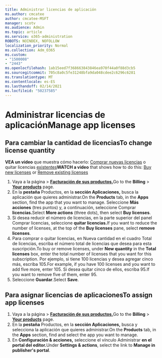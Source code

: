 ```yaml
---
title: Administrar licencias de aplicación
ms.author: cmcatee
author: cmcatee-MSFT
manager: scotv
ms.audience: Admin
ms.topic: article
ms.service: o365-administration
ROBOTS: NOINDEX, NOFOLLOW
localization_priority: Normal
ms.collection: Adm_O365
ms.custom:
- "1500008"
- "2443"
ms.openlocfilehash: 1ab15eed7f368663843846ea970f44a0f88d3cb5
ms.sourcegitcommit: 705c8a0c5fe31248bfa9da048cdee2c6296c6281
ms.translationtype: MT
ms.contentlocale: es-ES
ms.lasthandoff: 02/14/2021
ms.locfileid: "50237585"
---
```

# <a name="manage-app-licenses"></a><span data-ttu-id="6b3e8-102">Administrar licencias de aplicación</span><span class="sxs-lookup"><span data-stu-id="6b3e8-102">Manage app licenses</span></span>

## <a name="to-change-license-quantity"></a><span data-ttu-id="6b3e8-103">Para cambiar la cantidad de licencias</span><span class="sxs-lookup"><span data-stu-id="6b3e8-103">To change license quantity</span></span>

<span data-ttu-id="6b3e8-104">**VEA un vídeo** que muestra cómo hacerlo: [Comprar nuevas licencias](https://go.microsoft.com/fwlink/p/?linkid=2154857) o quitar licencias [existentes](https://go.microsoft.com/fwlink/p/?linkid=2154938)</span><span class="sxs-lookup"><span data-stu-id="6b3e8-104">**WATCH a video** that shows how to do this: [Buy new licenses](https://go.microsoft.com/fwlink/p/?linkid=2154857) or [Remove existing licenses](https://go.microsoft.com/fwlink/p/?linkid=2154938)</span></span>

1. <span data-ttu-id="6b3e8-105">Vaya a la página  >  **[Facturación de sus productos.](https://go.microsoft.com/fwlink/p/?linkid=842054)**</span><span class="sxs-lookup"><span data-stu-id="6b3e8-105">Go to the **Billing** > **[Your products](https://go.microsoft.com/fwlink/p/?linkid=842054)** page.</span></span>
2. <span data-ttu-id="6b3e8-106">En la **pestaña** Productos, en la **sección Aplicaciones,** busca la aplicación que quieres administrar.</span><span class="sxs-lookup"><span data-stu-id="6b3e8-106">On the **Products** tab, in the **Apps** section, find the app that you want to manage.</span></span> <span data-ttu-id="6b3e8-107">Seleccione **Más acciones** (tres puntos) y, a continuación, seleccione Comprar **licencias.**</span><span class="sxs-lookup"><span data-stu-id="6b3e8-107">Select **More actions** (three dots), then select **Buy licenses**.</span></span>
3. <span data-ttu-id="6b3e8-108">Si desea reducir el número de licencias, en  la parte superior del panel Comprar licencias, seleccione **quitar licencias.**</span><span class="sxs-lookup"><span data-stu-id="6b3e8-108">If you want to reduce the number of licenses, at the top of the **Buy licenses** pane, select **remove licenses**.</span></span>
4. <span data-ttu-id="6b3e8-109">Para comprar o quitar  licencias, en  Nueva cantidad en el cuadro Total de licencias, escriba el número total de licencias que desea para esta suscripción.</span><span class="sxs-lookup"><span data-stu-id="6b3e8-109">To buy or remove licenses, under **New quantity** in the **Total licenses** box, enter the total number of licenses that you want for this subscription.</span></span> <span data-ttu-id="6b3e8-110">Por ejemplo, si tiene 100 licencias y desea agregar cinco más, escriba 105.</span><span class="sxs-lookup"><span data-stu-id="6b3e8-110">For example, if you have 100 licenses and you want to add five more, enter 105.</span></span> <span data-ttu-id="6b3e8-111">Si desea quitar cinco de ellos, escriba 95.</span><span class="sxs-lookup"><span data-stu-id="6b3e8-111">If you want to remove five of them, enter 95.</span></span>
5. <span data-ttu-id="6b3e8-112">Seleccione **Guardar**.</span><span class="sxs-lookup"><span data-stu-id="6b3e8-112">Select **Save**.</span></span>

## <a name="to-assign-app-licenses"></a><span data-ttu-id="6b3e8-113">Para asignar licencias de aplicaciones</span><span class="sxs-lookup"><span data-stu-id="6b3e8-113">To assign app licenses</span></span>

1. <span data-ttu-id="6b3e8-114">Vaya a la página  >  **[Facturación de sus productos.](https://go.microsoft.com/fwlink/p/?linkid=842054)**</span><span class="sxs-lookup"><span data-stu-id="6b3e8-114">Go to the **Billing** > **[Your products](https://go.microsoft.com/fwlink/p/?linkid=842054)** page.</span></span>
2. <span data-ttu-id="6b3e8-115">En la **pestaña** Productos, en la **sección Aplicaciones,** busca y selecciona la aplicación que quieres administrar.</span><span class="sxs-lookup"><span data-stu-id="6b3e8-115">On the **Products** tab, in the **Apps** section, find and select the app you want to manage.</span></span>
3. <span data-ttu-id="6b3e8-116">En **Configuración & acciones,** seleccione el vínculo Administrar **en el portal del editor.**</span><span class="sxs-lookup"><span data-stu-id="6b3e8-116">Under **Settings & actions**, select the link to **Manage in publisher's portal**.</span></span>